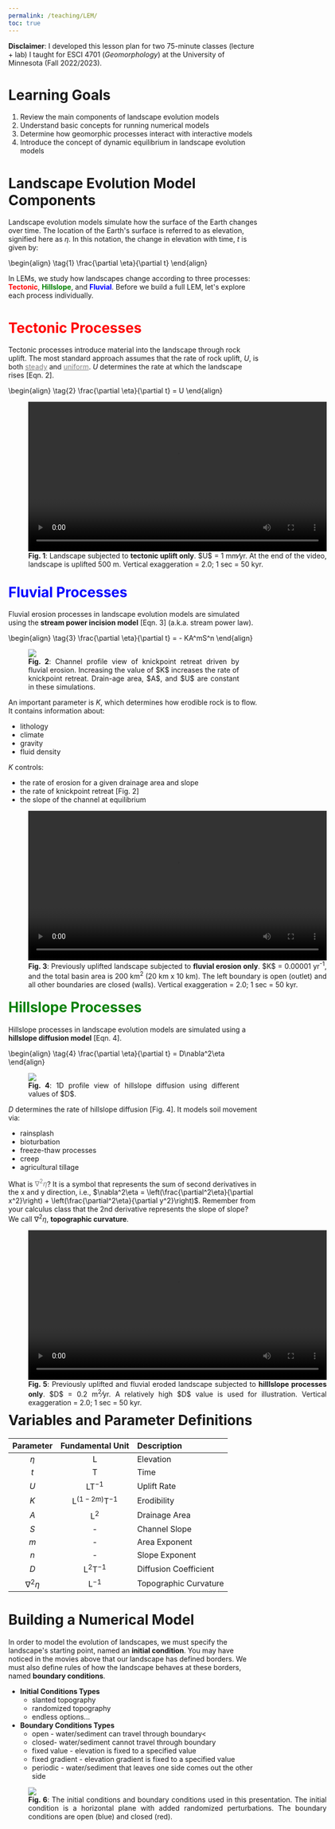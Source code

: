 ```yaml
---
permalink: /teaching/LEM/
toc: true
---
```

<html>
<head>
<style>
	 ul.parameters {
			 -webkit-column-count: 3;
			 -moz-column-count: 3;
			 -o-column-count: 3;
			  column-count: 3; 
			  border:2px solid #808080;
  			padding-left: 10px;
      }
	 ul.bc {
			 -webkit-column-count: 3;
			 -moz-column-count: 3;
			 -o-column-count: 3;
			  column-count: 2; 
      }
</style>
<script src="https://polyfill.io/v3/polyfill.min.js?features=es6"></script>
<script id="MathJax-script" async src="https://cdn.jsdelivr.net/npm/mathjax@3/es5/tex-mml-chtml.js"></script>
<script>
  MathJax = {
    tex: {
      inlineMath: [['$', '$']]
    }
  };
</script>
</head>
<body>
</body>
</html>

**Disclaimer**: I developed this lesson plan for two 75-minute classes (lecture + lab) I taught for ESCI 4701 (<i>Geomorphology</i>) at the University of Minnesota (Fall 2022/2023).

# **Learning Goals**
1. Review the main components of landscape evolution models
2. Understand basic concepts for running numerical models
3. Determine how geomorphic processes interact with interactive models
4. Introduce the concept of dynamic equilibrium in landscape evolution models

# **Landscape Evolution Model Components**
Landscape evolution models simulate how the surface of the Earth changes over time. The location of the Earth's surface is referred to as elevation, signified here as $\eta$. In this notation, the change in elevation with time, $t$ is given by:

\begin{align}
  \tag{1}
  \frac{\partial \eta}{\partial t}
\end{align}

In LEMs, we study how landscapes change according to three processes: <b><span style="color:red;">Tectonic</span></b>, <b><span style="color:green;">Hillslope</span></b>, and <b><span style="color:blue;">Fluvial</span></b>. Before we build a full LEM, let's explore each process individually.

# <span style="color:red;">Tectonic Processes</span> ##
Tectonic processes introduce material into the landscape through rock uplift. The most standard approach assumes that the rate of rock uplift, $U$, is both <span title="Does not vary in time" style="color:gray;"><u>steady</u></span> and <span title="Does not vary in space" style="color:gray;"><u>uniform</u></span>. $U$ determines the rate at which the landscape rises [Eqn. 2].

\begin{align}
  \tag{2}
  \frac{\partial \eta}{\partial t} = U
\end{align}

<figure alt="Uplift Render" style="width:600px;height:325px" class="align-center">
		<video width="600" height="300" style="display: block;margin: auto;" controls>
			<source src="/assets/research/tectonic.mp4" type="video/mp4">
			Your browser does not support the video tag.
		</video> 
		<figcaption style="text-align:justify"><b>Fig. 1</b>: Landscape subjected to <b>tectonic uplift only</b>. $U$ = 1 mm&frasl;yr. At the end of the video, landscape is uplifted 500 m. Vertical exaggeration = 2.0; 1 sec = 50 kyr.</figcaption>
</figure>

# <span style="color:blue;">Fluvial Processes</span>

Fluvial erosion processes in landscape evolution models are simulated using the <b>stream power incision model</b> [Eqn. 3] (a.k.a. stream power law).

\begin{align}
  \tag{3}
  \frac{\partial \eta}{\partial t} = - KA^mS^n
\end{align}

<figure alt="Incision" class="align-center">
		<img src="/assets/research/incision_triple_horizontal.gif">
		<figcaption style="text-align:justify"><b>Fig. 2</b>: Channel profile view of knickpoint retreat driven by fluvial erosion. Increasing the value of $K$ increases the rate of knickpoint retreat. Drain-age area, $A$, and $U$ are constant in these simulations.</figcaption>
</figure>

An important parameter is $K$, which determines how erodible rock is to flow. It contains information about:
- lithology 
- climate 
- gravity
- fluid density

$K$ controls:
- the rate of erosion for a given drainage area and slope
- the rate of knickpoint retreat [Fig. 2]
- the slope of the channel at equilibrium

<figure alt="Incision Render" style="width:600px;height:337.5px" class="align-center">
		<video width="600" height="300" style="display: block;margin: auto;" controls>
			<source src="/assets/research/fluvial.mp4" type="video/mp4">
			Your browser does not support the video tag.
		</video> 
		<figcaption style="text-align:justify"><b>Fig. 3</b>: Previously uplifted landscape subjected to <b>fluvial erosion only</b>. $K$ = 0.00001 yr<sup>-1</sup>, and the total basin area is 200 km<sup>2</sup> (20 km x 10 km). The left boundary is open (outlet) and all other boundaries are closed (walls). Vertical exaggeration = 2.0; 1 sec = 50 kyr.</figcaption>
</figure>

# <span style="color:green;">Hillslope Processes</span>

Hillslope processes in landscape evolution models are simulated using a <b>hillslope diffusion model</b> [Eqn. 4].

\begin{align}
  \tag{4}
  \frac{\partial \eta}{\partial t} = D\nabla^2\eta
\end{align}

<figure alt="Diffusion" class="align-center">
		<img src="/assets/research/diffusion_triple_horizontal.gif">
		<figcaption style="text-align:justify"><b>Fig. 4</b>: 1D profile view of hillslope diffusion using different values of $D$.</figcaption>
</figure>

$D$ determines the rate of hillslope diffusion [Fig. 4]. It models soil movement via:
- rainsplash 
- bioturbation
- freeze-thaw processes
- creep
- agricultural tillage

What is <span title="Laplacian of elevation" style="color:gray;">$\nabla^2\eta$</span>? It is a symbol that represents the sum of second derivatives in the x and y direction, i.e., $\nabla^2\eta = \left(\frac{\partial^2\eta}{\partial x^2}\right) + \left(\frac{\partial^2\eta}{\partial y^2}\right)$. Remember from your calculus class that the 2nd derivative represents the slope of slope? We call $\nabla^2\eta$, <b>topographic curvature</b>.

<figure alt="Diffusion Render" style="width:600px;height:325px" class="align-center">
		<video width="600" height="300" style="display: block;margin: auto;" controls>
			<source src="/assets/research/hillslope.mp4" type="video/mp4">
			Your browser does not support the video tag.
		</video> 
		<figcaption style="text-align:justify"><b>Fig. 5</b>: Previously uplifted and fluvial eroded landscape subjected to <b>hilllslope processes only</b>. $D$ = 0.2 m<sup>2</sup>&frasl;yr. A relatively high $D$ value is used for illustration. Vertical exaggeration = 2.0; 1 sec = 50 kyr.</figcaption>
</figure>

# Variables and Parameter Definitions

| Parameter      | Fundamental Unit     | Description           |
| :------------: | :------------------: | :-------------------- |
| $\eta$         | L                    | Elevation             |
| $t$            | T                    | Time                  |
| $U$            | LT$^{-1}$            | Uplift Rate           |
| $K$            | L$^{(1-2m)}$T$^{-1}$ | Erodibility           |
| $A$            | L$^2$                | Drainage Area         |
| $S$            | -                    | Channel Slope         |
| $m$            | -                    | Area Exponent         |
| $n$            | -                    | Slope Exponent        |
| $D$            | L$^2$T$^{-1}$        | Diffusion Coefficient |
| $\nabla^2\eta$ | L$^{-1}$             | Topographic Curvature |

# <b>Building a Numerical Model</b>
In order to model the evolution of landscapes, we must specify the landscape's starting point, named an <b>initial condition</b>. You may have noticed in the movies above that our landscape has defined borders. We must also define rules of how the landscape behaves at these borders, named <b>boundary conditions</b>.
- <b> Initial Conditions Types</b>
	- slanted topography
	- randomized topography
	- endless options...
- <b> Boundary Conditions Types</b>
	- open - water/sediment can travel through boundary<
	- closed- water/sediment cannot travel through boundary
	- fixed value - elevation is fixed to a specified value
	- fixed gradient - elevation gradient is fixed to a specified value
	- periodic - water/sediment that leaves one side comes out the other side

<figure alt="IC&BC" style="width:600px;height:350px"  class="align-center">
		<img src="/assets/images/ic&bc_drawn.png">
		<figcaption style="text-align:justify"><b>Fig. 6</b>: The initial conditions and boundary conditions used in this presentation. The initial condition is a horizontal plane with added randomized perturbations. The boundary conditions are open (blue) and closed (red).</figcaption>
</figure>

# <b><a href="https://www.youtube.com/watch?v=73lj5qJbrms">All Together Now!</a></b>
We now know the three main components of landscape evolution models and some basic concepts for running numerical models. It is time to put it all together [Eqn. 2, Eqn. 3, and Eqn. 4] and run the numerical model. Here is the full conservation equation [Eqn. 5].

\begin{align}
  \tag{5}
  \frac{\partial \eta}{\partial t} = U - KA^mS^n + D\nabla^2\eta
\end{align}

## <b>Things to ponder...</b>
1. Describe the two stages of the numerical simulation.
2. What happens to the landscape after the 10 second mark?
3. Where do you think Eqn. 3 is most important, what about Eqn. 4? Why?

<figure alt="Full model" style="width:600px;height:337.5px"  class="align-center">
		<video width="600" height="300" style="display: block;margin: auto;" controls>
			<source src="/assets/research/all_together.mp4" type="video/mp4">
			Your browser does not support the video tag.
		</video> 
		<figcaption style="text-align:justify"><b>Fig. 7</b>: Landscape evolution incorporating all the processes. $U$ = 1 mm&frasl;yr; $K$ = 0.00001 yr<sup>-1</sup>; $D$ = 0.1 m<sup>2</sup>&frasl;yr. Vertical exaggeration = 2.0; 1 sec = 120 kyr.</figcaption>
	</figure>

# <b>Dynamic Equilibrium</b>

Around the 10 second mark, the landscape reaches an steady state, which we call <b>dynamic equilibrium</b>. In this state, elevation no longer changes, which can represented by

\begin{align}
  \tag{6}
  \frac{\partial \eta}{\partial t} = 0
\end{align}

Inserting Eqn. 6 into Eqn. 5 yields the following:

\begin{align}
  \tag{7}
  U = KA^mS^n - D\nabla^2\eta
\end{align}

When the landscape reaches dynamic equilibrium, it configures itself, so the sum of fluvial and hillslope processes equal the uplift rate.

## <b>No Uplift</b>

Setting $U$ to zero means that

\begin{align}
  \tag{8}
  KA^mS^n = D\nabla^2\eta
\end{align}

A non-zero solution would mean the landscape only contains concave-upward hillslopes. This is not a stable condition because it is difficult to create a landscape without concave-downward regions (ridges). Instead, <b>a landscape without uplift would tend towards a solution where both slope and curvature are zero</b> (a flat horizontal plane).
	
### <b>Discussion Questions</b>
1. Do landscapes that have been tectonically inactive for long periods become flat in nature?
2. Why or why not?

## <b>River Dominated</b>

In rivers, where hillslope processes can be ignored, the Eqn. 7 simplifies to

\begin{align}
  \tag{9}
  U = KA^mS^n
\end{align}

- For a constant $A$, $S \propto \frac{U}{K}^{1/n}$
- For a constant $U$ and $K$, $A \propto S^{-m/n}$

### <b>Discussion Questions</b>
1. What do these proportional statements tell us how the landscape responds to $U$ and $K$?
2. What is the shape of an river elevation profile?

## <b>Hillslope Dominated</b><

On hillslopes, where fluvial processes can be ignored, the Eqn. 7 simplifies to

\begin{align}
  \tag{10}
  U = - D\nabla^2\eta
\end{align}
	
- Curvature is uniform with a value of $-U/D$
	
### <b>Discussion Questions</b>
1. How do the hillslopes respond to changes in $U$?
2. What is the shape of an hillslope elevation profile?

# <b>Time to run your own model!</b>

<button class="favorite styled" type="button" id="start_model">
	    Start Model
</button> $\leftarrow$ <b><span id="congrats"></span></b>

<b>Domain Size</b><br>
Columns: <input type="text"
			           value="200"
			           min="10"
			           max="400"
			           style="width: 50px;background-color: white; color: black"
			           id="input_columns"><br>
Rows: <input type="text"
			           value="100"
			           min="10"
			           max="400"
			           style="width: 50px;background-color: white; color: black"
			           id="input_rows">

<b>Boundary Conditions</b> (Unchecked = Closed, Checked = Open)<br>
Top: <input type="checkbox" id="top_bc_checkbox"><br>
Left: <input type="checkbox" id="left_bc_checkbox" checked><br>
Bottom: <input type="checkbox" id="bottom_bc_checkbox"><br>
Right: <input type="checkbox" id="right_bc_checkbox">

<b>Physical Parameters</b>
<div class="slidecontainer">	
	<b><i>D</i></b> = <span id="d_output"></span> m<sup>2</sup>&frasl;yr
	<input type="range" min="-8" max="-4" value="-6" class="slider" id="d_Range">
</div>

<div class="slidecontainer">
	<b><i>U</i></b> = <span id="u_output"></span> mm&frasl;yr
  <input type="range" min="0" max="5" value="2" class="slider" id="u_Range">
</div>

<div class="slidecontainer">
	<b><i>K</i></b> = <span id="k_output"></span> 1&frasl;yr
  <input type="range" min="-12" max="-8" value="-10" class="slider" id="k_Range">
</div>

Low $\eta$ <img src="/assets/images/viridis.png" style = "width: 300px;height:10p;display: inline-block"> High $\eta$
<figure style="text-align:left;">
	<canvas id="myCanvas" width = "400" height ="200" ></canvas> <br>
	<script src="/assets/js/colormap.js" type="text/javascript"></script>
	<script src="/assets/js/lem_game.js" type="text/javascript"></script>
	<figcaption style="text-align:justify">
	Basin Area = <b><span id="basin_area"></span> km<sup>2</sup></b>	<br>
	Landscape Evolution Speed = <b><span id="time_per_second"></span> kyr&frasl;sec</b>	<br>
	Relief = <b><span id="max_ele"></span> m</b>	<br><br>
	<b>Instructions:</b><br/>
		<ol>
			<li>Press "Start Model" to start the simulation.</li>
			<li>Change number of columns and rows to change the domain size. (Warning: Too many cells will be slow!)</li>
			<li>Select which boundaries you want to be open.</li>
			<li>Adjust the <i>hillslope diffusion coefficient</i> [<b><i>D</i></b>], <i>uplift rate</i> [<b><i>U</i></b>], and <i>rock erodibility coefficient</i> [<b><i>K</i></b>].</li>
			<li>Look at readout about model speed (years per second) and landscape relief (max elevation - min elevation).</li>
		</ol>
	</figcaption>
</figure>

# <b>Questions to Ask Yourself</b>
1. How does the landscape respond to gradual/drastic changes in uplift?
2. How does $U$, $D$, and $K$ affect relief of the landscape?
3. How does $U$, $D$, and $K$ affect the drainage network?
4. What effects do the boundary conditions and domain size have on the landscape morphology?

## <b>Landlab Activity</b>
<p style="text-align:justify"> A landlab activity notebook made in Google collab can be found <a href="https://colab.research.google.com/drive/1-KpbbCW2XNGGaBJSlqDKOXwqIvS1o0OI?usp=sharing">HERE</a>. </p>




